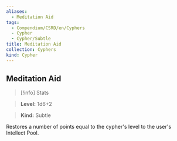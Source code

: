 ```yaml
---
aliases:
  - Meditation Aid
tags:
  - Compendium/CSRD/en/Cyphers
  - Cypher
  - Cypher/Subtle
title: Meditation Aid
collection: Cyphers
kind: Cypher
---
```

## Meditation Aid    
>[!info] Stats    
> **Level:** 1d6+2    
> **Kind:** Subtle  
    
Restores a number of points equal to the cypher's level to the user's Intellect Pool.
